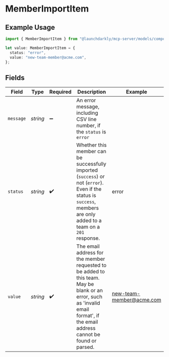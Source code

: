 # MemberImportItem

## Example Usage

```typescript
import { MemberImportItem } from "@launchdarkly/mcp-server/models/components";

let value: MemberImportItem = {
  status: "error",
  value: "new-team-member@acme.com",
};
```

## Fields

| Field                                                                                                                                                                                                             | Type                                                                                                                                                                                                              | Required                                                                                                                                                                                                          | Description                                                                                                                                                                                                       | Example                                                                                                                                                                                                           |
| ----------------------------------------------------------------------------------------------------------------------------------------------------------------------------------------------------------------- | ----------------------------------------------------------------------------------------------------------------------------------------------------------------------------------------------------------------- | ----------------------------------------------------------------------------------------------------------------------------------------------------------------------------------------------------------------- | ----------------------------------------------------------------------------------------------------------------------------------------------------------------------------------------------------------------- | ----------------------------------------------------------------------------------------------------------------------------------------------------------------------------------------------------------------- |
| `message`                                                                                                                                                                                                         | *string*                                                                                                                                                                                                          | :heavy_minus_sign:                                                                                                                                                                                                | An error message, including CSV line number, if the <code>status</code> is <code>error</code>                                                                                                                     |                                                                                                                                                                                                                   |
| `status`                                                                                                                                                                                                          | *string*                                                                                                                                                                                                          | :heavy_check_mark:                                                                                                                                                                                                | Whether this member can be successfully imported (<code>success</code>) or not (<code>error</code>). Even if the status is <code>success</code>, members are only added to a team on a <code>201</code> response. | error                                                                                                                                                                                                             |
| `value`                                                                                                                                                                                                           | *string*                                                                                                                                                                                                          | :heavy_check_mark:                                                                                                                                                                                                | The email address for the member requested to be added to this team. May be blank or an error, such as 'invalid email format', if the email address cannot be found or parsed.                                    | new-team-member@acme.com                                                                                                                                                                                          |